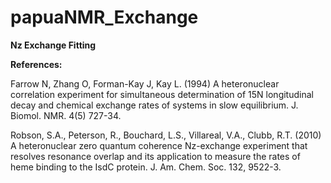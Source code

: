 # papuaNMR_Exchange

**Nz Exchange Fitting**




**References:**

Farrow N, Zhang O, Forman-Kay J, Kay L. (1994) A heteronuclear correlation experiment for simultaneous determination of 15N longitudinal decay and chemical exchange rates of systems in slow equilibrium. J. Biomol. NMR. 4(5) 727-34.

Robson, S.A., Peterson, R., Bouchard, L.S., Villareal, V.A., Clubb, R.T. (2010) A heteronuclear zero quantum coherence Nz-exchange experiment that resolves resonance overlap and its application to measure the rates of heme binding to the IsdC protein. J. Am. Chem. Soc. 132, 9522-3.
